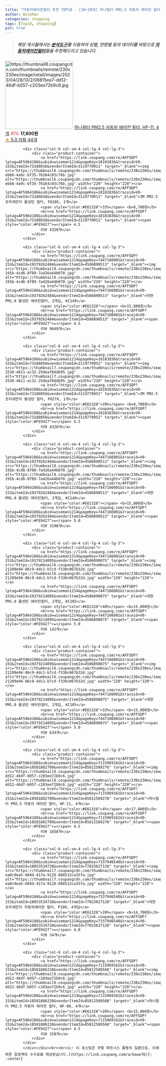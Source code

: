 ```yaml
---
title: "자동차에어컨필터 추천 TOP10 - [10~20대] 하나필터 PM2.5 자동차 에어컨 필터, HF-11, 4개"
author: WiseMan
categories: shopping
tags: [Top10, shopping]
pin: true
---
```


> ##### 해당 게시물에서는 [**분석도구**](https://itemscout.io/)를 이용하여 **성별**, **연령별** 등의 데이터를 바탕으로 [**자동차에어컨필터**](https://link.coupang.com/a/baae76)들을 추천해드리고 있습니다.
<div class="container"><div class="row">
            <div class="col-6 col-sm-4 col-lg-4 col-lg-3">
                <div class="product-container">
                    <a href="https://link.coupang.com/re/AFFSDP?lptag=AF5964186&subid=wiseman1214&pageKey=7115969162&traceid=V0-153&itemId=18581882709&vendorItemId=85812589276" target="_blank"><img src="https://thumbnail8.coupangcdn.com/thumbnails/remote/230x230ex/image/retail/images/2023/04/28/13/2/06815ee7-dd12-46df-b057-c203ee72b9c6.jpg" alt="https://thumbnail8.coupangcdn.com/thumbnails/remote/230x230ex/image/retail/images/2023/04/28/13/2/06815ee7-dd12-46df-b057-c203ee72b9c6.jpg" width="220" height="220"></a>
                    <a href="https://link.coupang.com/re/AFFSDP?lptag=AF5964186&subid=wiseman1214&pageKey=7115969162&traceid=V0-153&itemId=18581882709&vendorItemId=85812589276" target="_blank">하나필터 PM2.5 자동차 에어컨 필터, HF-11, 4개</a>
                    <span style="color:#E61328">41%</span> <b>17,800원</b>
                    <br><a href="https://link.coupang.com/re/AFFSDP?lptag=AF5964186&subid=wiseman1214&pageKey=7115969162&traceid=V0-153&itemId=18581882709&vendorItemId=85812589276" target="_blank"><span style="color:#FE9427">★</span> 5.0
                    리뷰 44개</a>
                </div>
            </div>
            
            <div class="col-6 col-sm-4 col-lg-4 col-lg-3">
                <div class="product-container">
                    <a href="https://link.coupang.com/re/AFFSDP?lptag=AF5964186&subid=wiseman1214&pageKey=18183836&traceid=V0-153&itemId=73188016&vendorItemId=3119770911" target="_blank"><img src="https://thumbnail6.coupangcdn.com/thumbnails/remote/230x230ex/image/product/image/vendoritem/2019/01/28/3119770911/29808b7e-ebb6-4a9c-bf35-76164c03c76b.jpg" alt="https://thumbnail6.coupangcdn.com/thumbnails/remote/230x230ex/image/product/image/vendoritem/2019/01/28/3119770911/29808b7e-ebb6-4a9c-bf35-76164c03c76b.jpg" width="220" height="220"></a>
                    <a href="https://link.coupang.com/re/AFFSDP?lptag=AF5964186&subid=wiseman1214&pageKey=18183836&traceid=V0-153&itemId=73188016&vendorItemId=3119770911" target="_blank">3M PM2.5 초미세먼지 활성탄 필터, F6205, 1개</a>
                    <span style="color:#E61328">33%</span> <b>8,700원</b>
                    <br><a href="https://link.coupang.com/re/AFFSDP?lptag=AF5964186&subid=wiseman1214&pageKey=18183836&traceid=V0-153&itemId=73188016&vendorItemId=3119770911" target="_blank"><span style="color:#FE9427">★</span> 4.5
                    리뷰 4328개</a>
                </div>
            </div>
            
            <div class="col-6 col-sm-4 col-lg-4 col-lg-3">
                <div class="product-container">
                    <a href="https://link.coupang.com/re/AFFSDP?lptag=AF5964186&subid=wiseman1214&pageKey=7447166001&traceid=V0-153&itemId=19379262484&vendorItemId=4586890513" target="_blank"><img src="https://thumbnail8.coupangcdn.com/thumbnails/remote/230x230ex/image/retail/images/2019/04/03/20/4/136d7dc4-191b-4cd6-8f89-7a426a44b070.jpg" alt="https://thumbnail8.coupangcdn.com/thumbnails/remote/230x230ex/image/retail/images/2019/04/03/20/4/136d7dc4-191b-4cd6-8f89-7a426a44b070.jpg" width="220" height="220"></a>
                    <a href="https://link.coupang.com/re/AFFSDP?lptag=AF5964186&subid=wiseman1214&pageKey=7447166001&traceid=V0-153&itemId=19379262484&vendorItemId=4586890513" target="_blank">대한 PM1.0 활성탄 에어컨필터, 2개입, KC149</a>
                    <span style="color:#E61328"></span> <b>15,800원</b>
                    <br><a href="https://link.coupang.com/re/AFFSDP?lptag=AF5964186&subid=wiseman1214&pageKey=7447166001&traceid=V0-153&itemId=19379262484&vendorItemId=4586890513" target="_blank"><span style="color:#FE9427">★</span> 4.5
                    리뷰 9649개</a>
                </div>
            </div>
            
            <div class="col-6 col-sm-4 col-lg-4 col-lg-3">
                <div class="product-container">
                    <a href="https://link.coupang.com/re/AFFSDP?lptag=AF5964186&subid=wiseman1214&pageKey=18183836&traceid=V0-153&itemId=73188056&vendorItemId=3119770952" target="_blank"><img src="https://thumbnail7.coupangcdn.com/thumbnails/remote/230x230ex/image/product/image/vendoritem/2019/03/18/3119770952/89f00c80-2538-4611-ac32-25deaf84db95.jpg" alt="https://thumbnail7.coupangcdn.com/thumbnails/remote/230x230ex/image/product/image/vendoritem/2019/03/18/3119770952/89f00c80-2538-4611-ac32-25deaf84db95.jpg" width="220" height="220"></a>
                    <a href="https://link.coupang.com/re/AFFSDP?lptag=AF5964186&subid=wiseman1214&pageKey=18183836&traceid=V0-153&itemId=73188056&vendorItemId=3119770952" target="_blank">3M PM2.5 초미세먼지 활성탄 필터, F6274, 1개</a>
                    <span style="color:#E61328">20%</span> <b>8,700원</b>
                    <br><a href="https://link.coupang.com/re/AFFSDP?lptag=AF5964186&subid=wiseman1214&pageKey=18183836&traceid=V0-153&itemId=73188056&vendorItemId=3119770952" target="_blank"><span style="color:#FE9427">★</span> 4.5
                    리뷰 4328개</a>
                </div>
            </div>
            
            <div class="col-6 col-sm-4 col-lg-4 col-lg-3">
                <div class="product-container">
                    <a href="https://link.coupang.com/re/AFFSDP?lptag=AF5964186&subid=wiseman1214&pageKey=7447166001&traceid=V0-153&itemId=19379262484&vendorItemId=4586890513" target="_blank"><img src="https://thumbnail8.coupangcdn.com/thumbnails/remote/230x230ex/image/retail/images/2019/04/03/20/4/136d7dc4-191b-4cd6-8f89-7a426a44b070.jpg" alt="https://thumbnail8.coupangcdn.com/thumbnails/remote/230x230ex/image/retail/images/2019/04/03/20/4/136d7dc4-191b-4cd6-8f89-7a426a44b070.jpg" width="220" height="220"></a>
                    <a href="https://link.coupang.com/re/AFFSDP?lptag=AF5964186&subid=wiseman1214&pageKey=7447166001&traceid=V0-153&itemId=19379262484&vendorItemId=4586890513" target="_blank">대한 PM1.0 활성탄 에어컨필터, 2개입, KC149</a>
                    <span style="color:#E61328"></span> <b>15,800원</b>
                    <br><a href="https://link.coupang.com/re/AFFSDP?lptag=AF5964186&subid=wiseman1214&pageKey=7447166001&traceid=V0-153&itemId=19379262484&vendorItemId=4586890513" target="_blank"><span style="color:#FE9427">★</span> 5.0
                    리뷰 3198개</a>
                </div>
            </div>
            
            <div class="col-6 col-sm-4 col-lg-4 col-lg-3">
                <div class="product-container">
                    <a href="https://link.coupang.com/re/AFFSDP?lptag=AF5964186&subid=wiseman1214&pageKey=7447166001&traceid=V0-153&itemId=19379214095&vendorItemId=4586890075" target="_blank"><img src="https://thumbnail6.coupangcdn.com/thumbnails/remote/230x230ex/image/retail/images/13711435056545-21209e94-86c9-4dc1-b7cd-f330c067b32d.jpg" alt="https://thumbnail6.coupangcdn.com/thumbnails/remote/230x230ex/image/retail/images/13711435056545-21209e94-86c9-4dc1-b7cd-f330c067b32d.jpg" width="220" height="220"></a>
                    <a href="https://link.coupang.com/re/AFFSDP?lptag=AF5964186&subid=wiseman1214&pageKey=7447166001&traceid=V0-153&itemId=19379214095&vendorItemId=4586890075" target="_blank">대한 PM1.0 활성탄 에어컨필터, 2개입, KC105</a>
                    <span style="color:#E61328">48%</span> <b>15,800원</b>
                    <br><a href="https://link.coupang.com/re/AFFSDP?lptag=AF5964186&subid=wiseman1214&pageKey=7447166001&traceid=V0-153&itemId=19379214095&vendorItemId=4586890075" target="_blank"><span style="color:#FE9427">★</span> 5.0
                    리뷰 142개</a>
                </div>
            </div>
            
            <div class="col-6 col-sm-4 col-lg-4 col-lg-3">
                <div class="product-container">
                    <a href="https://link.coupang.com/re/AFFSDP?lptag=AF5964186&subid=wiseman1214&pageKey=7447166001&traceid=V0-153&itemId=19379214095&vendorItemId=4586890075" target="_blank"><img src="https://thumbnail6.coupangcdn.com/thumbnails/remote/230x230ex/image/retail/images/13711435056545-21209e94-86c9-4dc1-b7cd-f330c067b32d.jpg" alt="https://thumbnail6.coupangcdn.com/thumbnails/remote/230x230ex/image/retail/images/13711435056545-21209e94-86c9-4dc1-b7cd-f330c067b32d.jpg" width="220" height="220"></a>
                    <a href="https://link.coupang.com/re/AFFSDP?lptag=AF5964186&subid=wiseman1214&pageKey=7447166001&traceid=V0-153&itemId=19379214095&vendorItemId=4586890075" target="_blank">대한 PM1.0 활성탄 에어컨필터, 2개입, KC105</a>
                    <span style="color:#E61328">33%</span> <b>15,800원</b>
                    <br><a href="https://link.coupang.com/re/AFFSDP?lptag=AF5964186&subid=wiseman1214&pageKey=7447166001&traceid=V0-153&itemId=19379214095&vendorItemId=4586890075" target="_blank"><span style="color:#FE9427">★</span> 5.0
                    리뷰 634개</a>
                </div>
            </div>
            
            <div class="col-6 col-sm-4 col-lg-4 col-lg-3">
                <div class="product-container">
                    <a href="https://link.coupang.com/re/AFFSDP?lptag=AF5964186&subid=wiseman1214&pageKey=7115969162&traceid=V0-153&itemId=18581882709&vendorItemId=85812589276" target="_blank"><img src="https://thumbnail8.coupangcdn.com/thumbnails/remote/230x230ex/image/retail/images/2023/04/28/13/2/06815ee7-dd12-46df-b057-c203ee72b9c6.jpg" alt="https://thumbnail8.coupangcdn.com/thumbnails/remote/230x230ex/image/retail/images/2023/04/28/13/2/06815ee7-dd12-46df-b057-c203ee72b9c6.jpg" width="220" height="220"></a>
                    <a href="https://link.coupang.com/re/AFFSDP?lptag=AF5964186&subid=wiseman1214&pageKey=7115969162&traceid=V0-153&itemId=18581882709&vendorItemId=85812589276" target="_blank">하나필터 PM2.5 자동차 에어컨 필터, HF-11, 4개</a>
                    <span style="color:#E61328">4%</span> <b>17,800원</b>
                    <br><a href="https://link.coupang.com/re/AFFSDP?lptag=AF5964186&subid=wiseman1214&pageKey=7115969162&traceid=V0-153&itemId=18581882709&vendorItemId=85812589276" target="_blank"><span style="color:#FE9427">★</span> 4.5
                    리뷰 1858개</a>
                </div>
            </div>
            
            <div class="col-6 col-sm-4 col-lg-4 col-lg-3">
                <div class="product-container">
                    <a href="https://link.coupang.com/re/AFFSDP?lptag=AF5964186&subid=wiseman1214&pageKey=7337946540&traceid=V0-153&itemId=18853534720&vendorItemId=77823627126" target="_blank"><img src="https://thumbnail7.coupangcdn.com/thumbnails/remote/230x230ex/image/retail/images/4186766578974966-ea0c9ea5-684d-417a-9128-888512ca35fa.jpg" alt="https://thumbnail7.coupangcdn.com/thumbnails/remote/230x230ex/image/retail/images/4186766578974966-ea0c9ea5-684d-417a-9128-888512ca35fa.jpg" width="220" height="220"></a>
                    <a href="https://link.coupang.com/re/AFFSDP?lptag=AF5964186&subid=wiseman1214&pageKey=7337946540&traceid=V0-153&itemId=18853534720&vendorItemId=77823627126" target="_blank">대한 초미세먼지 자동차에어컨 필터, P109, 4개입</a>
                    <span style="color:#E61328">20%</span> <b>14,700원</b>
                    <br><a href="https://link.coupang.com/re/AFFSDP?lptag=AF5964186&subid=wiseman1214&pageKey=7337946540&traceid=V0-153&itemId=18853534720&vendorItemId=77823627126" target="_blank"><span style="color:#FE9427">★</span> 4.0
                    리뷰 34개</a>
                </div>
            </div>
            
            <div class="col-6 col-sm-4 col-lg-4 col-lg-3">
                <div class="product-container">
                    <a href="https://link.coupang.com/re/AFFSDP?lptag=AF5964186&subid=wiseman1214&pageKey=7115969162&traceid=V0-153&itemId=18581886220&vendorItemId=85812589568" target="_blank"><img src="https://thumbnail8.coupangcdn.com/thumbnails/remote/230x230ex/image/retail/images/2023/04/28/13/2/06815ee7-dd12-46df-b057-c203ee72b9c6.jpg" alt="https://thumbnail8.coupangcdn.com/thumbnails/remote/230x230ex/image/retail/images/2023/04/28/13/2/06815ee7-dd12-46df-b057-c203ee72b9c6.jpg" width="220" height="220"></a>
                    <a href="https://link.coupang.com/re/AFFSDP?lptag=AF5964186&subid=wiseman1214&pageKey=7115969162&traceid=V0-153&itemId=18581886220&vendorItemId=85812589568" target="_blank">하나필터 PM2.5 자동차 에어컨 필터, HF-08, 4개</a>
                    <span style="color:#E61328">20%</span> <b>15,860원</b>
                    <br><a href="https://link.coupang.com/re/AFFSDP?lptag=AF5964186&subid=wiseman1214&pageKey=7115969162&traceid=V0-153&itemId=18581886220&vendorItemId=85812589568" target="_blank"><span style="color:#FE9427">★</span> 4.5
                    리뷰 328개</a>
                </div>
            </div>
            </div></div><br><br>[👉 이 포스팅은 쿠팡 파트너스 활동의 일환으로, 이에 따른 일정액의 수수료를 제공받습니다.](https://link.coupang.com/a/baae76){: .center}